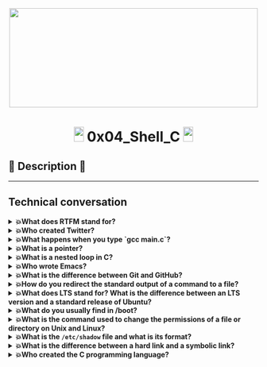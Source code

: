 <div align="center"><img src="https://user-images.githubusercontent.com/66263776/98416555-43fa9b80-204d-11eb-800a-df8e19b62655.jpg" width="500" height= "200"> </div>

# <div align="center"><img src="https://user-images.githubusercontent.com/66263776/98705433-b6b88f00-234b-11eb-97b7-cb193f7424f4.png" width="20" height= "30"> 0x04_Shell_C <img src="https://user-images.githubusercontent.com/66263776/98705433-b6b88f00-234b-11eb-97b7-cb193f7424f4.png" width="20" height= "30"></div>

## :scroll: Description :scroll:

---
## Technical conversation
<details>
    <summary><b>💥What does RTFM stand for?</b></summary>
</details>
<details>
    <summary><b>💥Who created Twitter?</b></summary>
</details>
<details>
    <summary><b>💥What happens when you type `gcc main.c`?</b></summary>
</details>
<details>
    <summary><b>💥What is a pointer?</b></summary>
</details>
<details>
    <summary><b>💥What is a nested loop in C?</b></summary>
</details>
<details>
    <summary><b>💥Who wrote Emacs?</b></summary>
</details>
<details>
    <summary><b>💥What is the difference between Git and GitHub?</b></summary>
</details>
<details>
    <summary><b>💥How do you redirect the standard output of a command to a file?</b></summary>
</details>
<details>
    <summary><b>💥What does LTS stand for? What is the difference between an LTS version and a standard release of Ubuntu?</b></summary>
</details>
<details>
    <summary><b>💥What do you usually find in /boot?</b></summary>
</details>
<details>
    <summary><b>💥What is the command used to change the permissions of a file or directory on Unix and Linux?</b></summary>
</details>
<details>
    <summary><b>💥What is the <code>/etc/shadow</code> file and what is its format?</b></summary>
</details>
<details>
    <summary><b>💥What is the difference between a hard link and a symbolic link?</b></summary>
</details>
<details>
    <summary><b>💥Who created the C programming language?</b></summary>
</details>
